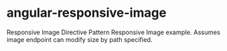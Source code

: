 # angular-responsive-image
Responsive Image Directive Pattern
Responsive Image example. Assumes image endpoint can modify size by path specified.
